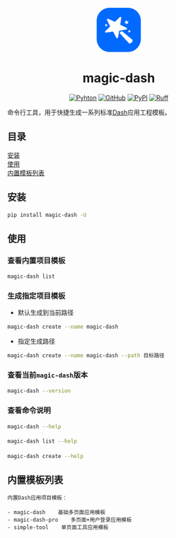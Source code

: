 <p align="center">
	<img src="./magic_dash/templates/magic-dash/assets/imgs/logo.svg" height=100></img>
</p>
<h1 align="center">magic-dash</h1>
<div align="center">

[![Pyhton](https://img.shields.io/badge/python-3.9%20%7C%203.10%20%7C%203.11%20%7C%203.12-blue)](./setup.py)
[![GitHub](https://shields.io/badge/license-MIT-informational)](https://github.com/CNFeffery/magic-dash/blob/main/LICENSE)
[![PyPI](https://img.shields.io/pypi/v/magic-dash.svg?color=dark-green)](https://pypi.org/project/magic-dash/)
[![Ruff](https://img.shields.io/endpoint?url=https://raw.githubusercontent.com/astral-sh/ruff/main/assets/badge/v2.json)](https://github.com/astral-sh/ruff)

</div>

命令行工具，用于快捷生成一系列标准[Dash](https://github.com/plotly/dash)应用工程模板。

## 目录

[安装](#install)<br>
[使用](#usage)<br>
[内置模板列表](#template-list)<br>

<a name="install" ></a>

## 安装

```bash
pip install magic-dash -U
```

<a name="usage" ></a>

## 使用

### 查看内置项目模板

```bash
magic-dash list
```

### 生成指定项目模板

- 默认生成到当前路径

```bash
magic-dash create --name magic-dash
```

- 指定生成路径

```bash
magic-dash create --name magic-dash --path 目标路径
```

### 查看当前`magic-dash`版本

```bash
magic-dash --version
```

### 查看命令说明

```bash
magic-dash --help

magic-dash list --help

magic-dash create --help
```

<a name="template-list" ></a>

## 内置模板列表

```bash
内置Dash应用项目模板：

- magic-dash    基础多页面应用模板
- magic-dash-pro    多页面+用户登录应用模板
- simple-tool    单页面工具应用模板
```